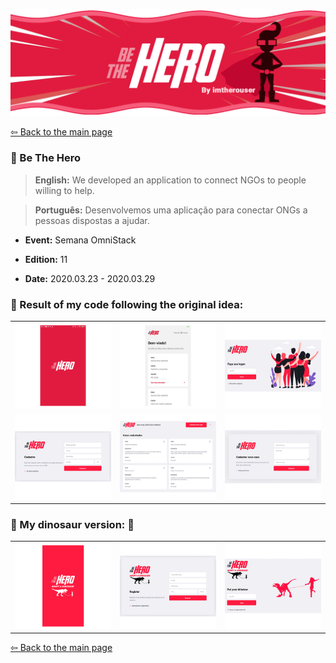 <p align="center">
  <a href="https://github.com/imtherouser/events/SemanaOmniStack/SO11-BeTheHero#🚀">
    <img src="screenshots/BeTheHero.gif">
  </a>
</p>

[⇦ Back to the main page](https://github.com/imtherouser/MyRocketseatCodes#🚀)

### 🔴 Be The Hero

> **English:** We developed an application to connect NGOs to people willing to help.

> **Português:** Desenvolvemos uma aplicação para conectar ONGs a pessoas dispostas a ajudar.

- **Event:** Semana OmniStack

- **Edition:** 11

- **Date:** 2020.03.23 - 2020.03.29

### 🔴 Result of my code following the original idea:

<table>
  <tr>
    <td>
      <a href="screenshots/BIG-bethehero-screen-01.jpg#🚀">
        <img src="screenshots/MINI-bethehero-screen-01.png">
      </a>
    </td>
    <td>
      <a href="screenshots/BIG-bethehero-screen-02.jpg#🚀">
        <img src="screenshots/MINI-bethehero-screen-02.png">
      </a>
    </td>
    <td>
      <a href="screenshots/BIG-bethehero-screen-03.png#🚀">
        <img src="screenshots/MINI-bethehero-screen-03.png">
      </a>
    </td>
  </tr>
  <tr>
    <td>
      <a href="screenshots/BIG-bethehero-screen-04.png#🚀">
        <img src="screenshots/MINI-bethehero-screen-04.png">
      </a>
    </td>
    <td>
      <a href="screenshots/BIG-bethehero-screen-05.png#🚀">
        <img src="screenshots/MINI-bethehero-screen-05.png">
      </a>
    </td>
    <td>
      <a href="screenshots/BIG-bethehero-screen-06.png#🚀">
        <img src="screenshots/MINI-bethehero-screen-06.png">
      </a>
    </td>
  </tr>
</table>

### 🔴 My dinosaur version: 🤡

<table>
  <tr>
    <td>
      <a href="screenshots/dinosaur/BIG-bethehero-screen-01.png#🚀">
        <img src="screenshots/dinosaur/MINI-bethehero-screen-01.png">
      </a>
    </td>
    <td>
      <a href="screenshots/dinosaur/BIG-bethehero-screen-02.png#🚀">
        <img src="screenshots/dinosaur/MINI-bethehero-screen-02.png">
      </a>
    </td>
    <td>
      <a href="screenshots/dinosaur/BIG-bethehero-screen-03.png#🚀">
        <img src="screenshots/dinosaur/MINI-bethehero-screen-03.png">
      </a>
    </td>
  </tr>
</table>

[⇦ Back to the main page](https://github.com/imtherouser/MyRocketseatCodes#🚀)
